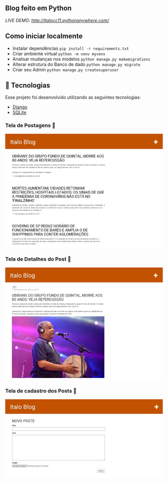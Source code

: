 ## Blog feito em  Python

_LIVE DEMO: http://italocc11.pythonanywhere.com/_

## Como iniciar localmente
- Instalar dependências `pip install -r requirements.txt`
- Criar ambiente virtual `python -m venv myvenv`
- Analisar mudanças nos modelos `python manage.py makemigrations`
- Alterar estrutura do Banco de dado `python manage.py migrate`
- Criar seu Admin `python manage.py createsuperuser`

## 🚀 Tecnologias

Esse projeto foi desenvolvido utilizando as seguintes tecnologias:

- [Django](https://www.djangoproject.com/)
- [SQLite](https://www.sqlite.org/index.html)

### Tela de Postagens 📧

![posts](/.github/post-list.jpg)

### Tela de Detalhes do Post 📓

![detalhes do post](/.github/post-details.jpg)

### Tela de cadastro dos Posts 📡

![post edit](/.github/post-edit.jpg)

